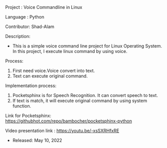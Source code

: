 Project    : Voice Commandline in Linux 

Language   : Python

Contributor: Shad-Alam

Description:

- This is a simple voice command line project for Linux Operating System. In this project, I execute linux command by using voice. 

Process:
1. First need voice.Voice convert into text.
2. Text can execute original command.

Implementation process:
1. Pocketsphinx is for Speech Recognition. It can convert speech to text. 
2. If text is match, it will execute original command by using system function.

Link for Pocketsphinx: https://githubhot.com/repo/bambocher/pocketsphinx-python

Video presentation link : https://youtu.be/-xsSXRHfxRE

* Released: May 10, 2022
